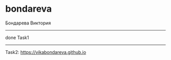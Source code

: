 # bondareva
Бондарева Виктория
_____________________________
done Task1

_____________________________
Task2: https://vikabondareva.github.io